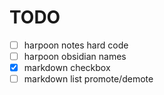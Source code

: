 # TODO

- [ ] harpoon notes hard code
- [ ] harpoon obsidian names
- [X] markdown checkbox
- [ ] markdown list promote/demote
